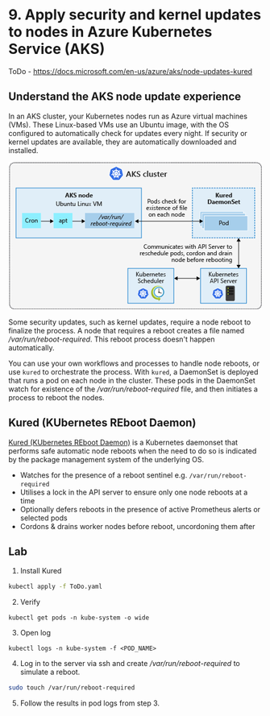 # 9. Apply security and kernel updates to nodes in Azure Kubernetes Service (AKS)

ToDo - https://docs.microsoft.com/en-us/azure/aks/node-updates-kured

## Understand the AKS node update experience
In an AKS cluster, your Kubernetes nodes run as Azure virtual machines (VMs). These Linux-based VMs use an Ubuntu image, with the OS configured to automatically check for updates every night. If security or kernel updates are available, they are automatically downloaded and installed.

![](img/node-reboot-process.png)

Some security updates, such as kernel updates, require a node reboot to finalize the process. A node that requires a reboot creates a file named */var/run/reboot-required*. This reboot process doesn't happen automatically.

You can use your own workflows and processes to handle node reboots, or use `kured` to orchestrate the process. With `kured`, a DaemonSet is deployed that runs a pod on each node in the cluster. These pods in the DaemonSet watch for existence of the */var/run/reboot-required* file, and then initiates a process to reboot the nodes.

## Kured (KUbernetes REboot Daemon)
[Kured (KUbernetes REboot Daemon)](https://github.com/weaveworks/kured) is a Kubernetes daemonset that performs safe automatic node reboots when the need to do so is indicated by the package management system of the underlying OS.

* Watches for the presence of a reboot sentinel e.g. `/var/run/reboot-required`
* Utilises a lock in the API server to ensure only one node reboots at a time
* Optionally defers reboots in the presence of active Prometheus alerts or selected pods
* Cordons & drains worker nodes before reboot, uncordoning them after

## Lab

1. Install Kured

```bash
kubectl apply -f ToDo.yaml
```

2. Verify

```
kubectl get pods -n kube-system -o wide
```

3. Open log

```
kubectl logs -n kube-system -f <POD_NAME>
```

4. Log in to the server via ssh and create */var/run/reboot-required* to simulate a reboot.

```bash
sudo touch /var/run/reboot-required
```

5. Follow the results in pod logs from step 3.

